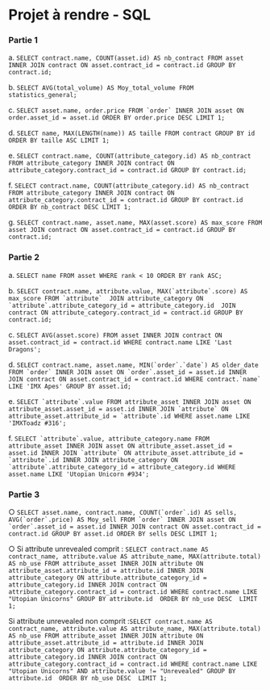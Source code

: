# Projet à rendre - SQL

### Partie 1

a. ```SELECT contract.name, COUNT(asset.id) AS nb_contract FROM asset INNER JOIN contract ON asset.contract_id = contract.id GROUP BY contract.id;```

b. ```SELECT AVG(total_volume) AS Moy_total_volume FROM statistics_general;```

c. ```SELECT asset.name, order.price FROM `order` INNER JOIN asset ON order.asset_id = asset.id ORDER BY order.price DESC LIMIT 1;```

d. ```SELECT name, MAX(LENGTH(name)) AS taille FROM contract GROUP BY id ORDER BY taille ASC LIMIT 1;```

e. ```SELECT contract.name, COUNT(attribute_category.id) AS nb_contract FROM attribute_category INNER JOIN contract ON attribute_category.contract_id = contract.id GROUP BY contract.id;```

f. ```SELECT contract.name, COUNT(attribute_category.id) AS nb_contract FROM attribute_category INNER JOIN contract ON attribute_category.contract_id = contract.id GROUP BY contract.id ORDER BY nb_contract DESC LIMIT 1;```

g. ```SELECT contract.name, asset.name, MAX(asset.score) AS max_score FROM asset JOIN contract ON asset.contract_id = contract.id GROUP BY contract.id;```

### Partie 2

a. ```SELECT name FROM asset WHERE rank < 10 ORDER BY rank ASC;```

b. ```SELECT contract.name, attribute.value, MAX(`attribute`.score) AS max_score FROM `attribute` 
JOIN attribute_category ON `attribute`.attribute_category_id = attribute_category.id 
JOIN contract ON attribute_category.contract_id = contract.id
GROUP BY contract.id;``` 

c. ```SELECT AVG(asset.score) FROM asset INNER JOIN contract ON asset.contract_id = contract.id WHERE contract.name LIKE 'Last Dragons';```

d. ```SELECT contract.name, asset.name, MIN(`order`.`date`) AS older_date FROM `order` INNER JOIN asset ON `order`.asset_id = asset.id INNER JOIN contract ON asset.contract_id = contract.id WHERE contract.`name` LIKE 'IMX Apes' GROUP BY asset.id;```

e. ```SELECT `attribute`.value FROM attribute_asset
INNER JOIN asset ON attribute_asset.asset_id = asset.id
INNER JOIN `attribute` ON attribute_asset.attribute_id = `attribute`.id
WHERE asset.name LIKE 'IMXToadz #316';```

f. ```SELECT `attribute`.value, attribute_category.name FROM attribute_asset
INNER JOIN asset ON attribute_asset.asset_id = asset.id
INNER JOIN `attribute` ON attribute_asset.attribute_id = `attribute`.id
INNER JOIN attribute_category ON `attribute`.attribute_category_id = attribute_category.id
WHERE asset.name LIKE 'Utopian Unicorn #934';```

### Partie 3

○ ```SELECT asset.name, contract.name, COUNT(`order`.id) AS sells, AVG(`order`.price) AS Moy_sell FROM `order`
INNER JOIN asset ON `order`.asset_id = asset.id
INNER JOIN contract ON asset.contract_id = contract.id
GROUP BY asset.id
ORDER BY sells DESC
LIMIT 1;```

○ Si attribute unrevealed comprit : ```SELECT contract.name AS contract_name, attribute.value AS attribute_name, MAX(attribute.total) AS nb_use
FROM attribute_asset
INNER JOIN attribute ON attribute_asset.attribute_id = attribute.id
INNER JOIN attribute_category ON attribute.attribute_category_id = attribute_category.id
INNER JOIN contract ON attribute_category.contract_id = contract.id
WHERE contract.name LIKE "Utopian Unicorns"
GROUP BY attribute.id 
ORDER BY nb_use DESC 
LIMIT 1;```

Si attribute unrevealed non comprit :```SELECT contract.name AS contract_name, attribute.value AS attribute_name, MAX(attribute.total) AS nb_use
FROM attribute_asset
INNER JOIN attribute ON attribute_asset.attribute_id = attribute.id
INNER JOIN attribute_category ON attribute.attribute_category_id = attribute_category.id
INNER JOIN contract ON attribute_category.contract_id = contract.id
WHERE contract.name LIKE "Utopian Unicorns" AND attribute.value != "Unrevealed"
GROUP BY attribute.id 
ORDER BY nb_use DESC 
LIMIT 1;```
